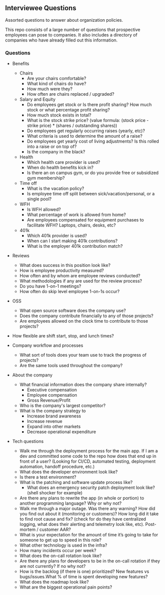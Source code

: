 ## Interviewee Questions

Assorted questions to answer about organization policies.

This repo consists of a large number of questions that prospective employees can pose to companies.
It also includes a directory of companies who have already filled out this information.

### Questions

* Benefits
    * Chairs
        * Are your chairs comfortable?
        * What kind of chairs do have?
        * How much were they?
        * How often are chairs replaced / upgraded?
    * Salary and Equity
        * Do employees get stock or Is there profit sharing? How much stock or what percentage profit sharing?
        * How much stock exists in total?
        * What is the stock strike price? (value formula: (stock price - strike price) * (shares / outstanding shares))
        * Do employees get regularly occurring raises (yearly, etc)?
        * What criteria is used to determine the amount of a raise?
        * Do employees get yearly cost of living adjustments? Is this rolled into a raise or on top of?
        * Is the company in the black?
    * Health
        * Which health care provider is used?
        * When do health benefits kick in?
        * Is there an on campus gym, or do you provide free or subsidized gym membership?
    * Time off
        * What is the vacation policy?
        * Is employee time off split between sick/vacation/personal, or a single pool?
    * WFH
        * Is WFH allowed?
        * What percentage of work is allowed from home?
        * Are employees compensated for equipment purchases to facilitate WFH? Laptops, chairs, desks, etc?
    * 401k
        * Which 401k provider is used?
        * When can I start making 401k contributions?
        * What is the employer 401k contribution match?

* Reviews
    * What does success in this position look like?
    * How is employee productivity measured?
    * How often and by whom are employee reviews conducted?
    * What methodologies if any are used for the review process?
    * Do you have 1-on-1 meetings?
    * How often do skip level employee 1-on-1s occur?
* OSS
    * What open source software does the company use?
    * Does the company contribute financially to any of those projects?
    * Are employees allowed on the clock time to contribute to those projects?

* How flexible are shift start, stop, and lunch times?

* Company workflow and processes
    * What sort of tools does your team use to track the progress of projects?
    * Are the same tools used throughout the company?

* About the company
    * What financial information does the company share internally?
        * Executive compensation
        * Employee compensation
        * Gross Revenue/Profit
    * Who is the company's largest competitor?
    * What is the company strategy to
        * Increase brand awareness
        * Increase revenue
        * Expand into other markets
        * Decrease operational expenditure

* Tech questions
    * Walk me through the deployment process for the main app. If I am a dev and committed some code to the repo how does that end up in front of a user? (Looking for CI/CD, automated testing, deployment automation, handoff procedure, etc.)
    * What does the developer environment look like?
    * Is there a test environment?
    * What is the patching and software update process like?
        * What does an emergency security patch deployment look like? (shell shocker for example)
    * Are there any plans to rewrite the app (in whole or portion) to another programming language? Why or why not?
    * Walk me through a major outage. Was there any warning? How did you find out about it (monitoring or customers)? How long did it take to find root cause and fix? (check for do they have centralized logging, what does their alerting and telemetry look like, etc). Post-mortem / customer AAR?
    * What is your expectation for the amount of time it’s going to take for someone to get up to speed in this role?
    * What other technology is used in the infra?
    * How many incidents occur per week?
    * What does the on-call rotation look like?
    * Are there any plans for developers to be in the on-call rotation if they are not currently? If no why not?
    * How is the backlog (if there is one) prioritized? New features vs bugs/issues.What % of time is spent developing new features?
    * What does the roadmap look like?
    * What are the biggest operational pain points?
